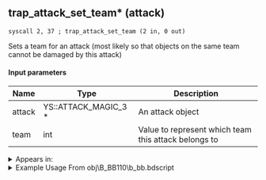## trap_attack_set_team* (attack)

`syscall 2, 37 ; trap_attack_set_team (2 in, 0 out)`

Sets a team for an attack (most likely so that objects on the same team cannot be damaged by this attack)

#### Input parameters
| Name | Type | Description
|------|------|------------
| attack   | YS::ATTACK_MAGIC_3 *   | An attack object
| team   | int   | Value to represent which team this attack belongs to




<details>
	<summary>Appears in:</summary>
| filename | Entity (obj)
|----------|-------------
| obj\B_BB110\b_bb.bdscript       | ((B) Dark Thorn)          
| obj\F_BB050\f_bb.bdscript       | ((F) Shadow Stalker (Chandelier) (BB))          
| obj\F_HB090\f_hb.bdscript       | ((F) CoR’s whirlwind (jumpable) (HB))          
| obj\F_MU070\f_mu.bdscript       | ((F) Wind ride (Reaction Command) (MU))          
| obj\F_MU070_BOSS\f_mu.bdscript       | ((F) Wind ride (Reaction Command) (BOSS) (MU))          
| obj\M_EX110\m_ex.bdscript       | ((M) Silver Rock)          
| obj\M_EX650\m_ex.bdscript       | ((M) Cannon Gun)          
| obj\M_EX650_HB\m_ex.bdscript       | ((M) Camo Cannon)          
| obj\M_EX650_TR\m_ex.bdscript       | ((M) Cannon Gun (TR))          
| obj\N_HE010_BTL\n_he.bdscript       | ((N) Hercules (BTL) (HE))          

</details>

<details>
	<summary>Example Usage From obj\B_BB110\b_bb.bdscript</summary>
```plaintext
L9800:
 pushFromFSpVal 68
 pushFromFSp 68
 pushFromFSp 64
 syscall 2, 11 ; trap_attack_set_radius (3 in, 0 out)
 pushFromFSpVal 68
 pushFromFSpVal 64
 syscall 2, 37 ; trap_attack_set_team (2 in, 0 out)
 pushFromPSpVal 0
 syscall 1, 238 ; trap_obj_motion_capture_id (1 in, 1 out)
 popToSp 32
```
</details>


